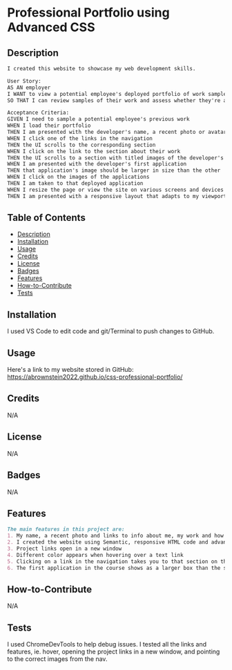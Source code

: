 # Professional Portfolio using Advanced CSS

## Description

```md
I created this website to showcase my web development skills. 

User Story:
AS AN employer
I WANT to view a potential employee's deployed portfolio of work samples< >
SO THAT I can review samples of their work and assess whether they're a good candidate for an open position

Acceptance Criteria:
GIVEN I need to sample a potential employee's previous work
WHEN I load their portfolio
THEN I am presented with the developer's name, a recent photo or avatar, and links to sections about them, their work, and how to contact them
WHEN I click one of the links in the navigation
THEN the UI scrolls to the corresponding section
WHEN I click on the link to the section about their work
THEN the UI scrolls to a section with titled images of the developer's applications
WHEN I am presented with the developer's first application
THEN that application's image should be larger in size than the other
WHEN I click on the images of the applications
THEN I am taken to that deployed application
WHEN I resize the page or view the site on various screens and devices
THEN I am presented with a responsive layout that adapts to my viewport
```

## Table of Contents

- [Description](#description)
- [Installation](#installation)
- [Usage](#usage)
- [Credits](#credits)
- [License](#license)
- [Badges](#badges)
- [Features](#features)
- [How-to-Contribute](#how-to-contribute)
- [Tests](tests)

## Installation

I used VS Code to edit code and git/Terminal to push changes to GitHub.  

## Usage

Here's a link to my website stored in GitHub:
https://abrownstein2022.github.io/css-professional-portfolio/
    

## Credits
N/A

## License

N/A

## Badges

N/A

## Features

```md
The main features in this project are:
1. My name, a recent photo and links to info about me, my work and how to contact me appear on this website
2. I created the website using Semantic, responsive HTML code and advanced CSS, including flexboxes
3. Project links open in a new window
4. Different color appears when hovering over a text link
5. Clicking on a link in the navigation takes you to that section on the website
6. The first application in the course shows as a larger box than the subsequent projects
```

## How-to-Contribute

N/A

## Tests

I used ChromeDevTools to help debug issues.  I tested all the links and features, ie. hover, opening the project links in a new window, and pointing to the correct images from the nav.